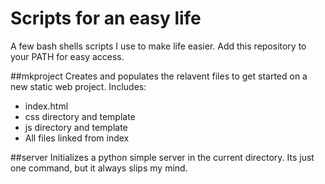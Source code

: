 Scripts for an easy life
==========

A few bash shells scripts I use to make life easier. Add this repository to your PATH for easy access.

##mkproject
Creates and populates the relavent files to get started on a new static web project. Includes:
- index.html
- css directory and template
- js directory and template
- All files linked from index


##server
Initializes a python simple server in the current directory. Its just one command, but it always slips my mind.
